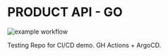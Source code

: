 # PRODUCT API - GO


![example workflow](https://github.com/moaabb/product-api-go/actions/workflows/main.yml/badge.svg)

Testing Repo for CI/CD demo. GH Actions + ArgoCD.
